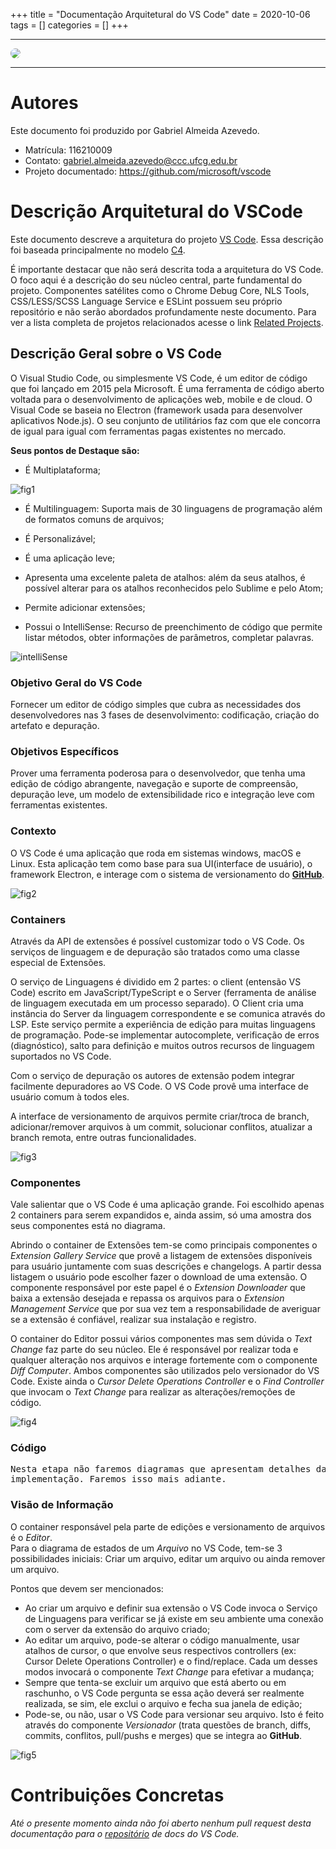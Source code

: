 +++
title = "Documentação Arquitetural do VS Code"
date = 2020-10-06
tags = []
categories = []
+++

***

<a href="https://code.visualstudio.com/">
<img src="logo-vscode-2.png" style="border-radius: 80px"/>
</a>

***

# Autores

Este documento foi produzido por Gabriel Almeida Azevedo.

- Matrícula: 116210009
- Contato: gabriel.almeida.azevedo@ccc.ufcg.edu.br
- Projeto documentado: https://github.com/microsoft/vscode

# Descrição Arquitetural do VSCode

Este documento descreve a arquitetura do projeto [VS Code](https://github.com/microsoft/vscode). Essa descrição foi baseada principalmente no modelo [C4](https://c4model.com/).

É importante destacar que não será descrita toda a arquitetura do VS Code. O foco aqui é a descrição do seu núcleo central, parte fundamental do projeto. Componentes satélites como o Chrome Debug Core, NLS Tools, CSS/LESS/SCSS Language Service e ESLint possuem seu próprio repositório e não serão abordados profundamente neste documento. Para ver a lista completa de projetos relacionados acesse o link [Related Projects](https://github.com/microsoft/vscode/wiki/Related-Projects).


## Descrição Geral sobre o VS Code 

O Visual Studio Code, ou simplesmente VS Code, é um editor de código que foi lançado em 2015 pela Microsoft. É uma ferramenta de código aberto voltada para o desenvolvimento de aplicações web, mobile e de cloud. O Visual Code se baseia no Electron (framework usada para desenvolver aplicativos Node.js). O seu conjunto de utilitários faz com que ele concorra de igual para igual com ferramentas pagas existentes no mercado.

**Seus pontos de Destaque são:**

+ É Multiplataforma;

![fig1](multiplataforma.png)

+ É Multilinguagem: Suporta mais de 30 linguagens de programação além de formatos comuns de arquivos;

+ É Personalizável;

+ É uma aplicação leve;

+ Apresenta uma excelente paleta de atalhos: além da seus atalhos, é possível alterar para os atalhos reconhecidos pelo Sublime e pelo Atom;

+ Permite adicionar extensões;

+ Possui o IntelliSense: Recurso de preenchimento de código que permite listar métodos, obter informações de parâmetros, completar palavras.

![intelliSense](intelliSense.gif)

### Objetivo Geral do VS Code

Fornecer um editor de código simples que cubra as necessidades dos desenvolvedores nas 3 fases de desenvolvimento: codificação, criação do artefato e depuração.

### Objetivos Específicos

Prover uma ferramenta poderosa para o desenvolvedor, que tenha uma edição de código abrangente, navegação e suporte de compreensão, depuração leve, um modelo de extensibilidade rico e integração leve com ferramentas existentes.

### Contexto

O VS Code é uma aplicação que roda em sistemas windows, macOS e Linux. Esta aplicação tem como base para sua UI(interface de usuário), o framework Electron, e interage com o sistema de versionamento do **[GitHub](https://github.com/)**.

![fig2](c4-contexto-vscode-plat.png) 

### Containers

Através da API de extensões é possível customizar todo o VS Code. Os serviços de linguagem e de depuração são tratados como uma classe especial de Extensões. 

O serviço de Linguagens é dividido em 2 partes: o client (entensão VS Code) escrito em JavaScript/TypeScript e o Server (ferramenta de análise de linguagem executada em um processo separado). O Client cria uma instância do Server da linguagem correspondente e se comunica através do LSP. Este serviço permite a experiência de edição para muitas linguagens de programação. Pode-se implementar autocomplete, verificação de erros (diagnóstico), salto para definição e muitos outros recursos de linguagem suportados no VS Code. 

Com o serviço de depuração os autores de extensão podem integrar facilmente depuradores ao VS Code. O VS Code provê uma interface de usuário comum à todos eles.

A interface de versionamento de arquivos permite criar/troca de branch, adicionar/remover arquivos à um commit, solucionar conflitos, atualizar a branch remota, entre outras funcionalidades. 

![fig3](c4-containers-vscode-2.png)

### Componentes

Vale salientar que o VS Code é uma aplicação grande. Foi escolhido apenas 2 containers para serem expandidos e, ainda assim, só uma amostra dos seus componentes está no diagrama.   

Abrindo o container de Extensões tem-se como principais componentes o *Extension Gallery Service* que provê a listagem de extensões disponíveis para usuário juntamente com suas descrições e changelogs. A partir dessa listagem o usuário pode escolher fazer o download de uma extensão. O componente responsável por este papel é o *Extension Downloader* que baixa a extensão desejada e repassa os arquivos para o *Extension Management Service* que por sua vez tem a responsabilidade de averiguar se a extensão é confiável, realizar sua instalação e registro.  

O container do Editor possui vários componentes mas sem dúvida o *Text Change* faz parte do seu núcleo. Ele é responsável por realizar toda e qualquer alteração nos arquivos e interage fortemente com o componente *Diff Computer*. Ambos componentes são utilizados pelo versionador do VS Code. Existe ainda o *Cursor Delete Operations Controller* e o *Find Controller* que invocam o *Text Change* para realizar as alterações/remoções de código.

![fig4](c4-componentes-vscode.png)

### Código

<pre>
Nesta etapa não faremos diagramas que apresentam detalhes da
implementação. Faremos isso mais adiante.
</pre>

### Visão de Informação

O container responsável pela parte de edições e versionamento de arquivos é o *Editor*.  
Para o diagrama de estados de um *Arquivo* no VS Code, tem-se 3 possibilidades iniciais: Criar um arquivo, editar um arquivo ou ainda remover um arquivo. 
   
Pontos que devem ser mencionados: 
+ Ao criar um arquivo e definir sua extensão o VS Code invoca o Serviço de Linguagens para verificar se já existe em seu ambiente uma conexão com o server da extensão do arquivo criado;
+ Ao editar um arquivo, pode-se alterar o código manualmente, usar atalhos de cursor, o que envolve seus respectivos controllers (ex: Cursor Delete Operations Controller) e o find/replace. Cada um desses modos invocará o componente *Text Change* para efetivar a mudança;  
+ Sempre que tenta-se excluir um arquivo que está aberto ou em raschunho, o VS Code pergunta se essa ação deverá ser realmente realizada, se sim, ele exclui o arquivo e fecha sua janela de edição;  
+ Pode-se, ou não, usar o VS Code para versionar seu arquivo. Isto é feito através do componente *Versionador* (trata questões de branch, diffs, commits, conflitos, pull/pushs e merges) que se integra ao **GitHub**.

![fig5](diagrama-informacao-vscode.png)


# Contribuições Concretas

*Até o presente momento ainda não foi aberto nenhum pull request desta documentação para o [repositório](https://github.com/microsoft/vscode-docs/) de docs do VS Code.*